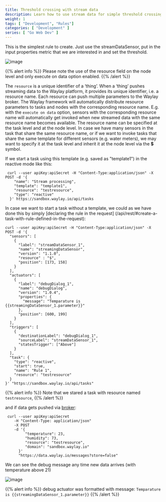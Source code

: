 ```yaml
---
title: Threshold crossing with stream data
description: Learn how to use stream data for simple threshold crossing
weight: 1
tags: [ "Development", "Rules"]
categories: [ "Development" ]
series: [ "Go Web Dev" ]
---
```


This is the simplest rule to create. Just use the streamDataSensor, put in the input properties metric that we are interested in and set the threshold. 


![image](/rules/stream_data_threshold_crossing/stream_threshold_crossing.png)

{{% alert info %}}
Please note the use of the resource field on the node level and only execute on data option enabled.
{{% /alert %}}

The `resource` is a unique identifier of a ‘thing’. When a ‘thing’ pushes streaming data to the Waylay platform, it provides its unique identifier, i.e. a resource name. Each resource can push multiple parameters to the Waylay broker. The Waylay framework will automatically distribute resource parameters to tasks and nodes with the corresponding resource name. E.g. with the `execute on data` option, sensors with the corresponding resource name will automatically get invoked when new streamed data with the same resource name becomes available. The resource name can be specified at the task level and at the node level. In case we have many sensors in the task that share the same resource name, or if we want to invoke tasks that share the same template for different sensors (e.g. water meters), we may want to specify it at the task level and inherit it at the node level via the **$** symbol.

If we start a task using this template (e.g. saved as "template1") in the reactive mode like this:
```
 curl --user apiKey:apiSecret -H "Content-Type:application/json" -X POST -d '{
    "name": "Stream processing",
    "template": "template1",
    "resource": "testresource",
    "type": "reactive"
  }' https://sandbox.waylay.io/api/tasks
 ```

In case we want to start a task without a template, we could as we have done this by simply [declaring the rule in the request] (/api/rest/#create-a-task-with-rule-defined-in-the-request):

```
curl --user apiKey:apiSecret -H "Content-Type:application/json" -X POST -d '{
  "sensors": [
    {
      "label": "streamDataSensor_1",
      "name": "streamingDataSensor",
      "version": "1.1.0",
      "resource" : "$",
      "position": [173, 158]
    }
  ],
  "actuators": [
    {
      "label": "debugDialog_1",
      "name": "debugDialog",
      "version": "1.0.4",
      "properties": {
        "message": "Temparature is {{streamingDataSensor_1.parameter}}"
      },
      "position": [600, 199]
    }
  ],
  "triggers": [
    {
      "destinationLabel": "debugDialog_1",
      "sourceLabel": "streamDataSensor_1",
      "statesTrigger": ["Above"]
    }
  ],
  "task": {
    "type": "reactive",
    "start": true,
    "name": "Rule 1",
    "resource": "testresource"
  }
}' "https://sandbox.waylay.io/api/tasks"
```

{{% alert info %}}
Note that we stared a task with resource named `testresource`,
{{% /alert %}}

and if data gets pushed via [broker](/api/broker-and-storage/):

```
 curl --user apiKey:apiSecret 
    -H "Content-Type: application/json"
    -X POST  
    -d '{ 
         "temperature": 23, 
         "humidity": 73, 
         "resource": "testresource", 
         "domain": "sandbox.waylay.io"
      }'
      "https://data.waylay.io/messages?store=false"
 ```

We can see the debug message any time new data arrives (with temperature above 21)

![image](/rules/stream_data_threshold_crossing/stream_data_fig2.png)

{{% alert info %}}
debug actuator was formatted with message:
`Temparature is {{streamingDataSensor_1.parameter}}`
{{% /alert %}}


